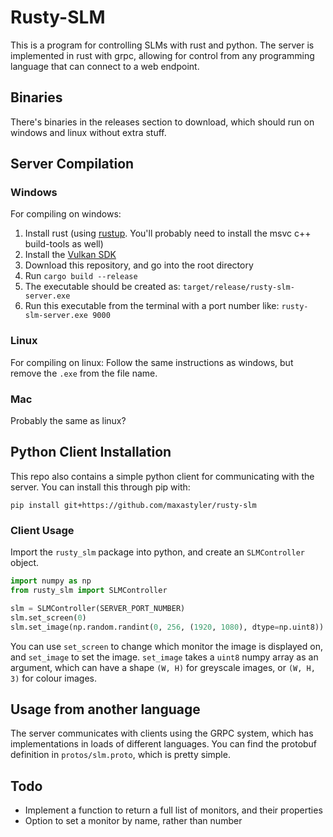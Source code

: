 # Rusty-SLM

This is a program for controlling SLMs with rust and python. The server is implemented in rust with grpc, allowing for
control from any programming language that can connect to a web endpoint.

## Binaries

There's binaries in the releases section to download, which should run on windows and linux without extra stuff.

## Server Compilation

### Windows

For compiling on windows:

1) Install rust (using [rustup](https://rustup.rs/). You'll probably need to install the msvc c++ build-tools as well)
2) Install the [Vulkan SDK](https://www.lunarg.com/vulkan-sdk/)
3) Download this repository, and go into the root directory
4) Run `cargo build --release`
5) The executable should be created as: `target/release/rusty-slm-server.exe`
6) Run this executable from the terminal with a port number like: `rusty-slm-server.exe 9000`

### Linux

For compiling on linux:
Follow the same instructions as windows, but remove the `.exe` from the file name.

### Mac

Probably the same as linux?

## Python Client Installation

This repo also contains a simple python client for communicating with the server. You can install this through pip with:

    pip install git+https://github.com/maxastyler/rusty-slm

### Client Usage

Import the `rusty_slm` package into python, and create an `SLMController` object.

```python
import numpy as np
from rusty_slm import SLMController

slm = SLMController(SERVER_PORT_NUMBER)
slm.set_screen(0)
slm.set_image(np.random.randint(0, 256, (1920, 1080), dtype=np.uint8))
```

You can use `set_screen` to change which monitor the image is displayed on, and `set_image` to set the image.
`set_image` takes a `uint8` numpy array as an argument, which can have a shape `(W, H)` for greyscale images,
or `(W, H, 3)` for colour images.

## Usage from another language

The server communicates with clients using the GRPC system, which has implementations in loads of different languages.
You can find the protobuf definition in `protos/slm.proto`, which is pretty simple.

## Todo

- Implement a function to return a full list of monitors, and their properties
- Option to set a monitor by name, rather than number
